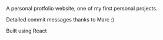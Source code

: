 A personal protfolio website, one of my first personal projects.

Detailed commit messages thanks to Marc :)

Built using React
